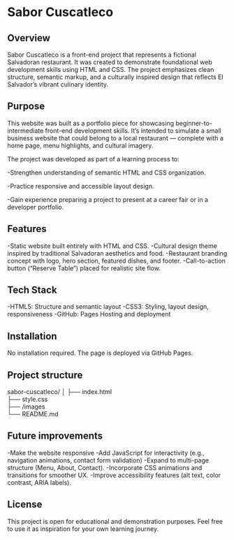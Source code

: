 # Sabor Cuscatleco

## Overview
Sabor Cuscatleco is a front-end project that represents a fictional Salvadoran restaurant. It was created to demonstrate foundational web development skills using HTML and CSS. The project emphasizes clean structure, semantic markup, and a culturally inspired design that reflects El Salvador’s vibrant culinary identity.

## Purpose
This website was built as a portfolio piece for showcasing beginner-to-intermediate front-end development skills. It’s intended to simulate a small business website that could belong to a local restaurant — complete with a home page, menu highlights, and cultural imagery.

The project was developed as part of a learning process to:

-Strengthen understanding of semantic HTML and CSS organization.

-Practice responsive and accessible layout design.

-Gain experience preparing a project to present at a career fair or in a developer portfolio.

## Features
-Static website built entirely with HTML and CSS.
-Cultural design theme inspired by traditional Salvadoran aesthetics and food.
-Restaurant branding concept with logo, hero section, featured dishes, and footer.
-Call-to-action button (“Reserve Table”) placed for realistic site flow.

## Tech Stack
-HTML5:	Structure and semantic layout
-CSS3:	Styling, layout design, responsiveness
-GitHub: Pages	Hosting and deployment

## Installation
No installation required. The page is deployed via GitHub Pages.

## Project structure
  sabor-cuscatleco/
│
├── index.html         
├── style.css            
├── /images              
└── README.md           

## Future improvements
-Make the website responsive
-Add JavaScript for interactivity (e.g., navigation animations, contact form validation)
-Expand to multi-page structure (Menu, About, Contact).
-Incorporate CSS animations and transitions for smoother UX.
-Improve accessibility features (alt text, color contrast, ARIA labels).

## License
This project is open for educational and demonstration purposes.
Feel free to use it as inspiration for your own learning journey.
